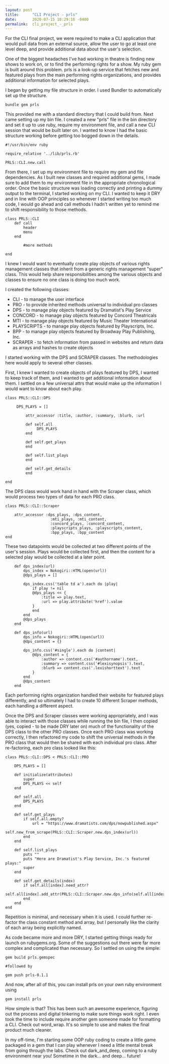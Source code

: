 ```yaml
---
layout: post
title:      "CLI Project - prls"
date:       2020-07-15 18:29:16 -0400
permalink:  cli_project_-_prls
---
```



For the CLI final project, we were required to make a CLI application that would pull data from an external source, allow the user to go at least one level deep, and provide additional data about the user's selection.

One of the biggest headaches I've had working in theatre is finding new shows to work on, or to find the performing rights for a show. My ruby gem is built around this problem. prls is a look-up service that fetches new and featured plays from the main performing rights organizations, and provides additional information for selected plays.

I began by getting my file structure in order. I used Bundler to automatically set up the structure.

```
bundle gem prls
```

This provided me with a standard directory that I could build from. Next came setting up my bin file. I created a new "prls" file in the bin directory and set it up to use ruby, require my environment file, and call a new CLI session that would be built later on. I wanted to know I had the basic structure working before getting too bogged down in the details.

```
#!/usr/bin/env ruby

require_relative '../lib/prls.rb'

PRLS::CLI.new.call
```

From there, I set up my environment file to require my gem and file dependencies. As I built new classes and required additional gems, I made sure to add them to my environment file in the appropriate chronological order. Once the basic structure was loading correctly and printing a dummy output to the terminal, I started working on my CLI. I wanted to keep it DRY and in line with OOP principles so whenever I started writing too much code, I would go ahead and call methods I hadn't written yet to remind me to shift responsibility to those methods.

```
class PRLS::CLI
    def call
        header
        menu
    end
		
		#more methods
		
end	
```

I knew I would want to eventually create play objects of various rights management classes that inherit from a generic rights management "super" class. This would help share responsibilities among the various objects and classes to ensure no one class is doing too much work.

I created the following classes:

* CLI - to manage the user interface
* PRO - to provide inherited methods universal to individual pro classes
* DPS - to manage play objects featured by Dramatist's Play Service
* CONCORD - to manage play objects featured by Concord Theatricals
* MTI - to manage play objects featured by Music Theater International
* PLAYSCRIPTS - to manage play objects featured by Playscripts, Inc.
* BPP - to manage play objects featured by Broadway Play Publishing, Inc.
* SCRAPER - to fetch information from passed in websites and return data as arrays and hashes to create objects

I started working with the DPS and SCRAPER classes. The methodologies here would apply to several other classes.

First, I knew I wanted to create objects of plays featured by DPS, I wanted to keep track of them, and I wanted to get additional information about them. I settled on a few universal attrs that would make up the information I would want to know about each play.

```
class PRLS::CLI::DPS

     DPS_PLAYS = []
		 
		 attr_accessor :title, :author, :summary, :blurb, :url
		 
		 def self.all
		      DPS_PLAYS
		 end
		 
		 def self.get_plays
		 end
		 
		 def self.list_plays
		 end
		 
		 def self.get_details
		 end

end
```

The DPS class would work hand in hand with the Scraper class, which would process two types of data for each PRO class.

```
class PRLS::CLI::Scraper

    attr_accessor :dps_plays, :dps_content,
                    :mti_plays, :mti_content,
                    :concord_plays, :concord_content,
                    :playscripts_plays, :playscripts_content,
                    :bpp_plays, :bpp_content
end
```

These two datapoints would be collected at two different points of the user's session. Plays would be collected first, and then the content for a selected play would be collected at a later point.

```
    def dps_index(url)
        dps_index = Nokogiri::HTML(open(url))
        @dps_plays = []

        dps_index.css('table td a').each do |play|
            if play != nil
            @dps_plays << {
                :title => play.text,
                :url => play.attribute('href').value
            }
            end
        end
        @dps_plays
    end

    def dps_info(url)
        dps_info = Nokogiri::HTML(open(url))
        @dps_content = {}

        dps_info.css('#single').each do |content|
            @dps_content = {
                :author => content.css('#authorname').text,
                :summary => content.css('#lexisynopsis').text,
                :blurb => content.css('.lexishorttext').text
            }
        end
        @dps_content
    end
```

Each performing rights organization handled their website for featured plays differently, and so ultimately I had to create 10 different Scraper methods, each handling a different aspect.

Once the DPS and Scraper classes were working appropriately, and I was able to interact with those classes while running the bin file, I then copied (yes, copied - to be made DRY later on) much of the functionality of the DPS class to the other PRO classes. Once each PRO class was working correctly, I then refactored my code to shift the universal methods in the PRO class that would then be shared with each individual pro class. After re-factoring, each pro class looked like this:

```
class PRLS::CLI::DPS < PRLS::CLI::PRO

    DPS_PLAYS = []

    def initialize(attributes)
        super
        DPS_PLAYS << self
    end

    def self.all
        DPS_PLAYS
    end

    def self.get_plays
        if self.all.empty?
            url = "https://www.dramatists.com/dps/nowpublished.aspx"
            self.new_from_scrape(PRLS::CLI::Scraper.new.dps_index(url))
        end
    end

    def self.list_plays
        puts ""
        puts "Here are Dramatist's Play Service, Inc.'s featured plays:"
        super
    end

    def self.get_details(index)
        if self.all[index].need_attr?
            self.all[index].add_attr(PRLS::CLI::Scraper.new.dps_info(self.all[index].url))
        end
    end
end
```

Repetition is minimal, and necessary when it is used. I could further re-factor the class constant method and array, but I personally like the clarity of each array being explicitly named.

As code became more and more DRY, I started getting things ready for launch on rubygems.org. Some of the suggestions out there were far more complex and complicated than necessary. So I settled on using the simple:

```
gem build prls.gemspec

#followed by

gem push prls-0.1.1
```

And now, after all of this, you can install prls on your own ruby environment using

```
gem install prls
```

How simple is that? This has been such an awesome experience, figuring out the process and digital tinkering to make sure things work right. I even took the time to include require another gem someone made for formatting a CLI. Check out word_wrap. It's so simple to use and makes the final product much cleaner.

In my off-time, I'm starting some OOP ruby coding to create a little game packaged in a gem that I can play whenever I need a little mental break from going through the labs. Check out dark_and_deep, coming to a ruby environment near you! Sometime in the dark... and deep... future!

